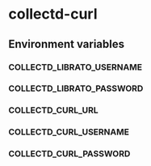 # collectd-curl

## Environment variables

### COLLECTD_LIBRATO_USERNAME

### COLLECTD_LIBRATO_PASSWORD

### COLLECTD_CURL_URL

### COLLECTD_CURL_USERNAME

### COLLECTD_CURL_PASSWORD
